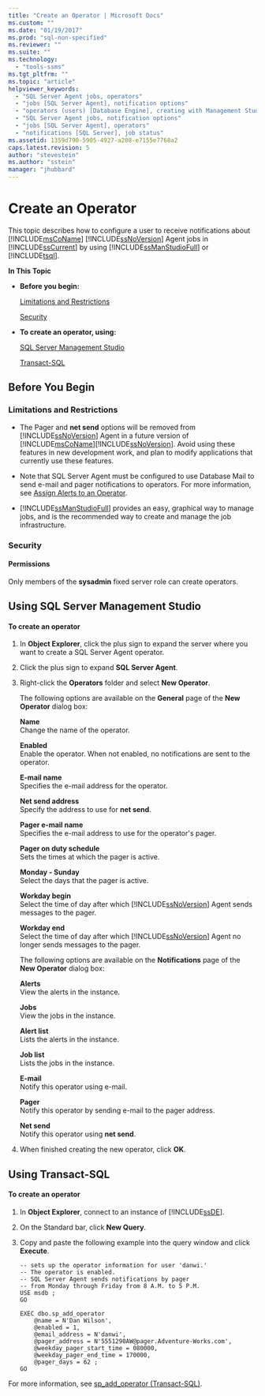 ```yaml
---
title: "Create an Operator | Microsoft Docs"
ms.custom: ""
ms.date: "01/19/2017"
ms.prod: "sql-non-specified"
ms.reviewer: ""
ms.suite: ""
ms.technology: 
  - "tools-ssms"
ms.tgt_pltfrm: ""
ms.topic: "article"
helpviewer_keywords: 
  - "SQL Server Agent jobs, operators"
  - "jobs [SQL Server Agent], notification options"
  - "operators (users) [Database Engine], creating with Management Studio"
  - "SQL Server Agent jobs, notification options"
  - "jobs [SQL Server Agent], operators"
  - "notifications [SQL Server], job status"
ms.assetid: 1359d790-5905-4927-a208-e7155e7768a2
caps.latest.revision: 5
author: "stevestein"
ms.author: "sstein"
manager: "jhubbard"
---
```

# Create an Operator
This topic describes how to configure a user to receive notifications about [!INCLUDE[msCoName](../../includes/msconame_md.md)] [!INCLUDE[ssNoVersion](../../includes/ssnoversion_md.md)] Agent jobs in [!INCLUDE[ssCurrent](../../includes/sscurrent_md.md)] by using [!INCLUDE[ssManStudioFull](../../includes/ssmanstudiofull_md.md)] or [!INCLUDE[tsql](../../includes/tsql_md.md)].  
  
**In This Topic**  
  
-   **Before you begin:**  
  
    [Limitations and Restrictions](#Restrictions)  
  
    [Security](#Security)  
  
-   **To create an operator, using:**  
  
    [SQL Server Management Studio](#SSMSProcedure)  
  
    [Transact-SQL](#TsqlProcedure)  
  
## <a name="BeforeYouBegin"></a>Before You Begin  
  
### <a name="Restrictions"></a>Limitations and Restrictions  
  
-   The Pager and **net send** options will be removed from [!INCLUDE[ssNoVersion](../../includes/ssnoversion_md.md)] Agent in a future version of [!INCLUDE[msCoName](../../includes/msconame_md.md)][!INCLUDE[ssNoVersion](../../includes/ssnoversion_md.md)]. Avoid using these features in new development work, and plan to modify applications that currently use these features.  
  
-   Note that SQL Server Agent must be configured to use Database Mail to send e-mail and pager notifications to operators. For more information, see [Assign Alerts to an Operator](http://msdn.microsoft.com/library/ms190038.aspx).  
  
-   [!INCLUDE[ssManStudioFull](../../includes/ssmanstudiofull_md.md)] provides an easy, graphical way to manage jobs, and is the recommended way to create and manage the job infrastructure.  
  
### <a name="Security"></a>Security  
  
#### <a name="Permissions"></a>Permissions  
Only members of the **sysadmin** fixed server role can create operators.  
  
## <a name="SSMSProcedure"></a>Using SQL Server Management Studio  
  
#### To create an operator  
  
1.  In **Object Explorer**, click the plus sign to expand the server where you want to create a SQL Server Agent operator.  
  
2.  Click the plus sign to expand **SQL Server Agent**.  
  
3.  Right-click the **Operators** folder and select **New Operator**.  
  
    The following options are available on the **General** page of the **New Operator** dialog box:  
  
    **Name**  
    Change the name of the operator.  
  
    **Enabled**  
    Enable the operator. When not enabled, no notifications are sent to the operator.  
  
    **E-mail name**  
    Specifies the e-mail address for the operator.  
  
    **Net send address**  
    Specify the address to use for **net send**.  
  
    **Pager e-mail name**  
    Specifies the e-mail address to use for the operator's pager.  
  
    **Pager on duty schedule**  
    Sets the times at which the pager is active.  
  
    **Monday - Sunday**  
    Select the days that the pager is active.  
  
    **Workday begin**  
    Select the time of day after which [!INCLUDE[ssNoVersion](../../includes/ssnoversion_md.md)] Agent sends messages to the pager.  
  
    **Workday end**  
    Select the time of day after which [!INCLUDE[ssNoVersion](../../includes/ssnoversion_md.md)] Agent no longer sends messages to the pager.  
  
    The following options are available on the **Notifications** page of the **New Operator** dialog box:  
  
    **Alerts**  
    View the alerts in the instance.  
  
    **Jobs**  
    View the jobs in the instance.  
  
    **Alert list**  
    Lists the alerts in the instance.  
  
    **Job list**  
    Lists the jobs in the instance.  
  
    **E-mail**  
    Notify this operator using e-mail.  
  
    **Pager**  
    Notify this operator by sending e-mail to the pager address.  
  
    **Net send**  
    Notify this operator using **net send**.  
  
4.  When finished creating the new operator, click **OK**.  
  
## <a name="TsqlProcedure"></a>Using Transact-SQL  
  
#### To create an operator  
  
1.  In **Object Explorer**, connect to an instance of [!INCLUDE[ssDE](../../includes/ssde_md.md)].  
  
2.  On the Standard bar, click **New Query**.  
  
3.  Copy and paste the following example into the query window and click **Execute**.  
  
    ```  
    -- sets up the operator information for user 'danwi.'
    -- The operator is enabled.   
    -- SQL Server Agent sends notifications by pager 
    -- from Monday through Friday from 8 A.M. to 5 P.M.  
    USE msdb ;  
    GO  
  
    EXEC dbo.sp_add_operator  
        @name = N'Dan Wilson',  
        @enabled = 1,  
        @email_address = N'danwi',  
        @pager_address = N'5551290AW@pager.Adventure-Works.com',  
        @weekday_pager_start_time = 080000,  
        @weekday_pager_end_time = 170000,  
        @pager_days = 62 ;  
    GO  
    ```  
  
For more information, see [sp_add_operator (Transact-SQL)](http://msdn.microsoft.com/en-us/817cd98a-4dff-4ed8-a546-f336c144d1e0).  
  
